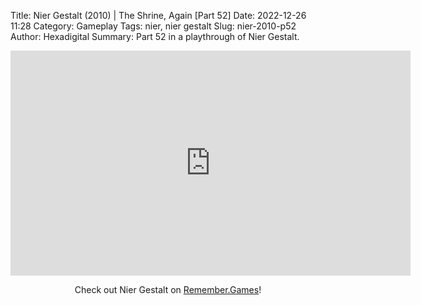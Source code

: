 Title: Nier Gestalt (2010) | The Shrine, Again [Part 52]
Date: 2022-12-26 11:28
Category: Gameplay
Tags: nier,  nier gestalt
Slug: nier-2010-p52
Author: Hexadigital
Summary: Part 52 in a playthrough of Nier Gestalt.

<center><iframe src="https://www.youtube.com/embed/hnPlxj9o_kI?feature=oembed" allow="accelerometer; autoplay; encrypted-media; gyroscope; picture-in-picture" width="640" height="360" frameborder="0"></iframe>

Check out Nier Gestalt on [Remember.Games](https://remember.games/game/2307/nier/)!</center>